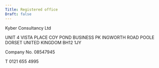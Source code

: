 ```yaml
---
Title: Registered office
Draft: false
---
```


Kyber Consultancy Ltd

UNIT 4 VISTA PLACE
COY POND BUSINESS PK INGWORTH ROAD
POOLE
DORSET
UNITED KINGDOM
BH12 1JY


Company No. 08547945

T 0121 655 4995
